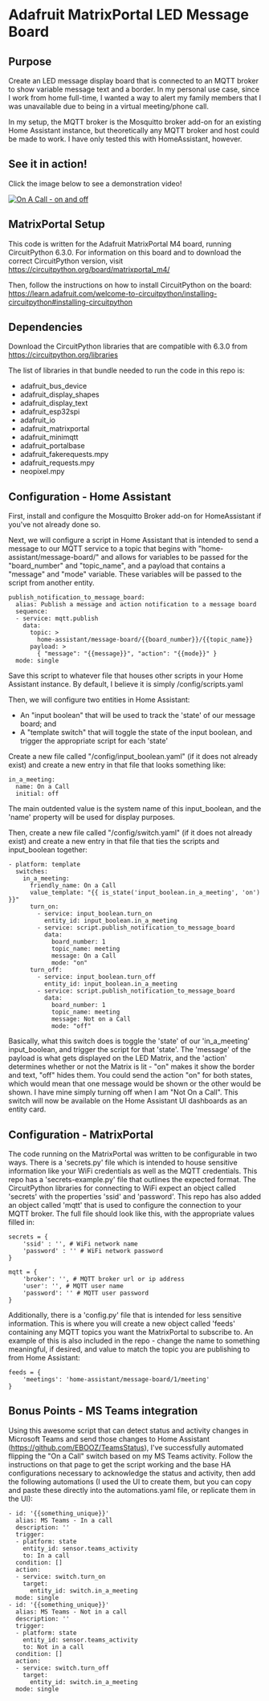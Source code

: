 # Adafruit MatrixPortal LED Message Board
## Purpose
Create an LED message display board that is connected to an MQTT broker to show variable message text and a border. In my personal use case, since I work from home full-time, I 
wanted a way to alert my family members that I was unavailable due to being in a virtual meeting/phone call.

In my setup, the MQTT broker is the Mosquitto broker add-on for an existing Home Assistant instance, but theoretically any MQTT broker and host could be made to work. I have only tested this with HomeAssistant, however.

## See it in action!
Click the image below to see a demonstration video!

[![On A Call - on and off](https://img.youtube.com/vi/tQ6rET4MDKc/0.jpg)](https://www.youtube.com/watch?v=tQ6rET4MDKc)

## MatrixPortal Setup

This code is written for the Adafruit MatrixPortal M4 board, running CircuitPython 6.3.0. For information on this board and to download the correct CircuitPython version, visit
https://circuitpython.org/board/matrixportal_m4/

Then, follow the instructions on how to install CircuitPython on the board:
https://learn.adafruit.com/welcome-to-circuitpython/installing-circuitpython#installing-circuitpython

## Dependencies
Download the CircuitPython libraries that are compatible with 6.3.0 from https://circuitpython.org/libraries

The list of libraries in that bundle needed to run the code in this repo is:
* adafruit_bus_device
* adafruit_display_shapes
* adafruit_display_text
* adafruit_esp32spi
* adafruit_io
* adafruit_matrixportal
* adafruit_minimqtt
* adafruit_portalbase
* adafruit_fakerequests.mpy
* adafruit_requests.mpy
* neopixel.mpy

## Configuration - Home Assistant
First, install and configure the Mosquitto Broker add-on for HomeAssistant if you've not already done so.

Next, we will configure a script in Home Assistant that is intended to send a message to our MQTT service to a topic that begins with "home-assistant/message-board/" and allows for variables to be passed for the "board_number" and "topic_name", and a payload that contains a "message" and "mode" variable. These variables will be passed to the script from another entity.

```
publish_notification_to_message_board:
  alias: Publish a message and action notification to a message board
  sequence:
  - service: mqtt.publish
    data:
      topic: >
        home-assistant/message-board/{{board_number}}/{{topic_name}}
      payload: >
        { "message": "{{message}}", "action": "{{mode}}" }
  mode: single

```

Save this script to whatever file that houses other scripts in your Home Assistant instance. By default, I believe it is simply /config/scripts.yaml

Then, we will configure two entities in Home Assistant:
* An "input boolean" that will be used to track the 'state' of our message board; and
* A "template switch" that will toggle the state of the input boolean, and trigger the appropriate script for each 'state'

Create a new file called "/config/input_boolean.yaml" (if it does not already exist) and create a new entry in that file that looks something like:

```
in_a_meeting:
  name: On a Call
  initial: off
```

The main outdented value is the system name of this input_boolean, and the 'name' property will be used for display purposes.

Then, create a new file called "/config/switch.yaml" (if it does not already exist) and create a new entry in that file that ties the scripts and input_boolean together:

```
- platform: template
  switches:
    in_a_meeting:
      friendly_name: On a Call
      value_template: "{{ is_state('input_boolean.in_a_meeting', 'on') }}"
      turn_on:
        - service: input_boolean.turn_on
          entity_id: input_boolean.in_a_meeting
        - service: script.publish_notification_to_message_board
          data:
            board_number: 1
            topic_name: meeting
            message: On a Call
            mode: "on"
      turn_off:
        - service: input_boolean.turn_off
          entity_id: input_boolean.in_a_meeting
        - service: script.publish_notification_to_message_board
          data:
            board_number: 1
            topic_name: meeting
            message: Not on a Call
            mode: "off"

```

Basically, what this switch does is toggle the 'state' of our 'in_a_meeting' input_boolean, and trigger the script for that 'state'. The 'message' of the payload is what gets displayed on the LED Matrix, and the 'action' determines whether or not the Matrix is lit - "on" makes it show the border and text, "off" hides them. 
You could send the action "on" for both states, which would mean that one message would be shown or the other would be shown. I have mine simply turning off when I am "Not On a Call". This switch will now be available on the Home Assistant UI dashboards as an entity card.

## Configuration - MatrixPortal
The code running on the MatrixPortal was written to be configurable in two ways. There is a 'secrets.py' file which is intended to house sensitive information like your WiFi credentials
as well as the MQTT credentials. This repo has a 'secrets-example.py' file that outlines the expected format. The CircuitPython libraries for connecting to WiFi expect an object called 
'secrets' with the properties 'ssid' and 'password'. This repo has also added an object called 'mqtt' that is used to configure the connection to your MQTT broker. The full file should 
look like this, with the appropriate values filled in:

```
secrets = {
    'ssid' : '', # WiFi network name
    'password' : '' # WiFi network password 
}

mqtt = {
    'broker': '', # MQTT broker url or ip address
    'user': '', # MQTT user name
    'password': '' # MQTT user password
}
```

Additionally, there is a 'config.py' file that is intended for less sensitive information. This is where you will create a new object called 'feeds' containing any MQTT topics you want the 
MatrixPortal to subscribe to. An example of this is also included in the repo - change the name to something meaningful, if desired, and value to match the topic you are publishing to from 
Home Assistant:

```
feeds = {
    'meetings': 'home-assistant/message-board/1/meeting'
}
```

## Bonus Points - MS Teams integration

Using this awesome script that can detect status and activity changes in Microsoft Teams and send those changes to Home Assistant (https://github.com/EBOOZ/TeamsStatus), I've successfully automated flipping the "On a Call" switch based on my MS Teams activity. Follow the instructions on that page to get the script working and the base HA configurations necessary to acknowledge the status and activity, then add the following automations (I used the UI to create them, but you can copy and paste these directly into the automations.yaml file, or replicate them in the UI):

```
- id: '{{something_unique}}'
  alias: MS Teams - In a call
  description: ''
  trigger:
  - platform: state
    entity_id: sensor.teams_activity
    to: In a call
  condition: []
  action:
  - service: switch.turn_on
    target:
      entity_id: switch.in_a_meeting
  mode: single
- id: '{{something_unique}}'
  alias: MS Teams - Not in a call
  description: ''
  trigger:
  - platform: state
    entity_id: sensor.teams_activity
    to: Not in a call
  condition: []
  action:
  - service: switch.turn_off
    target:
      entity_id: switch.in_a_meeting
  mode: single
```
